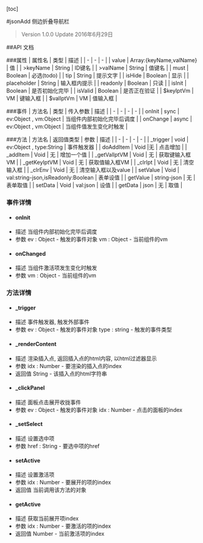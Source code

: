 [toc]

#jsonAdd 侧边折叠导航栏
> Version 1.0.0
> Update 2016年6月29日

##API 文档

###属性
| 属性名 | 类型 | 描述 |
| - | - | - |
| value | Array:{keyName,valName} | 值 |
| >keyName | String | ID键名 |
| >valName | String | 值键名 |
| must | Boolean | 必选(todo) |
| tip | String | 提示文字 |
| isHide | Boolean | 显示 |
| placeholder | String | 输入框内提示 |
| readonly | Boolean | 只读 |
| isInit | Boolean | 是否初始化完毕 |
| isValid | Boolean | 是否正在验证 |
| $keyIptVm | VM | 键输入框 |
| $valIptVm | VM | 值输入框 |

###事件
| 方法名 | 类型 | 传入参数 | 描述 |
| - | - | - | - |
| onInit | sync | ev:Object , vm:Object | 当组件内部初始化完毕后调度 |
| onChange | async | ev:Object , vm:Object | 当组件值发生变化时触发 |

###方法
| 方法名 | 返回值类型 | 参数 | 描述 |
| - | - | - | - |
| _trigger | void | ev:Object , type:String | 事件触发器 |
| doAddItem | Void |无 | 点击增加 |
| _addItem | Void | 无 | 增加一个值 |
| _getValIptVM | Void | 无 | 获取键输入框VM |
| _getKeyIptVM | Void | 无 | 获取值输入框VM |
| _clrIpt | Void | 无 | 清空输入框 |
| _clrEnv | Void | 无 | 清空输入框以及value |
| setValue | Void | val:string-json,isReadonly:Boolean | 表单设值 |
| getValue | string-json | 无 | 表单取值 |
| setData | Void | val:json | 设值 |
| getData | json | 无 | 取值 |
### 事件详情
* #### onInit
+ 描述
当组件内部初始化完毕后调度
+ 参数
ev : Object - 触发的事件对象
vm : Object - 当前组件的vm

* #### onChanged
+ 描述
当组件激活项发生变化时触发
+ 参数
vm : Object - 当前组件的vm

### 方法详情
* #### _trigger
+ 描述
事件触发器, 触发外部事件
+ 参数
ev : Object - 触发的事件对象
type : string - 触发的事件类型

* #### _renderContent
+ 描述
渲染插入点, 返回插入点的html内容, 以html过滤器显示
+ 参数
idx : Number - 要渲染的插入点的index
+ 返回值
String - 该插入点的html字符串

* #### _clickPanel
+ 描述
面板点击展开收拢事件
+ 参数
ev : Object - 触发的事件对象
idx : Number - 点击的面板的index

* #### _setSelect
+ 描述
设置选中项
+ 参数
href : String - 要选中项的href

* #### setActive
+ 描述
设置激活项
+ 参数
idx : Number - 要展开的项的index
+ 返回值
当前调用该方法的对象

* #### getActive
+ 描述
获取当前展开项index
+ 参数
idx : Number - 要激活的项的index
+ 返回值
Number - 当前激活项的index
